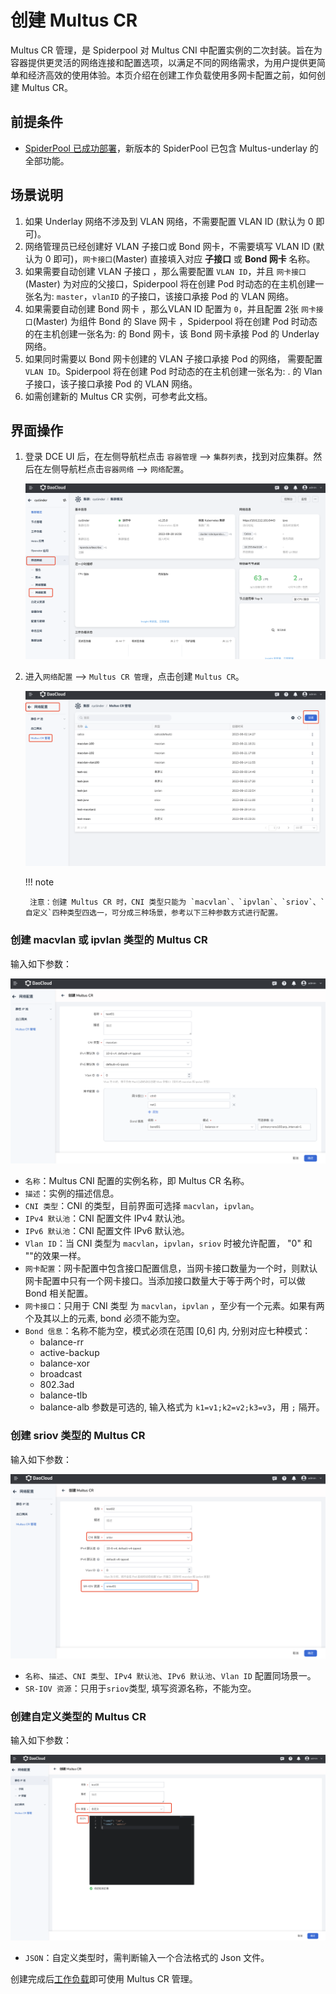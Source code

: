# 创建 Multus CR

 Multus CR 管理，是 Spiderpool 对 Multus CNI 中配置实例的二次封装。旨在为容器提供更灵活的网络连接和配置选项，以满足不同的网络需求，为用户提供更简单和经济高效的使用体验。本页介绍在创建工作负载使用多网卡配置之前，如何创建 Multus CR。

## 前提条件

- [SpiderPool 已成功部署](https://docs.daocloud.io/network/modules/spiderpool/install.html)，新版本的 SpiderPool 已包含 Multus-underlay 的全部功能。

## 场景说明

1. 如果 Underlay 网络不涉及到 VLAN 网络，不需要配置 VLAN ID  (默认为 0 即可)。
2. 网络管理员已经创建好 VLAN 子接口或 Bond 网卡，不需要填写 VLAN ID (默认为 0 即可)，`网卡接口`(Master) 直接填入对应 **子接口** 或  **Bond 网卡** 名称。
3. 如果需要自动创建 VLAN 子接口 ，那么需要配置 `VLAN ID`，并且 `网卡接口`(Master)  为对应的父接口，Spiderpool 将在创建 Pod 时动态的在主机创建一张名为: `master`，`vlanID` 的子接口，该接口承接 Pod 的 VLAN 网络。
4. 如果需要自动创建 Bond 网卡 ，那么VLAN ID 配置为 `0`，并且配置 2张 `网卡接口`(Master)  为组件 Bond 的 Slave 网卡 ，Spiderpool 将在创建 Pod 时动态的在主机创建一张名为: <name> 的 Bond 网卡，该 Bond 网卡承接 Pod 的 Underlay 网络。
5. 如果同时需要以 Bond 网卡创建的 VLAN 子接口承接 Pod 的网络， 需要配置 `VLAN ID`。Spiderpool 将在创建 Pod 时动态的在主机创建一张名为: <bondName>.<vlanID> 的 Vlan子接口，该子接口承接 Pod 的 VLAN 网络。
6. 如需创建新的 Multus CR 实例，可参考此文档。

## 界面操作

1. 登录 DCE UI 后，在左侧导航栏点击 `容器管理` —> `集群列表`，找到对应集群。然后在左侧导航栏点击`容器网络` —> `网络配置`。

    ![网络配置](../images/networkconfig01.png)

2. 进入`网络配置` —> `Multus CR 管理`，点击创建 `Multus CR`。

    ![Multus CR 管理](../images/networkconfig02.png)
  
    !!! note

        注意：创建 Multus CR 时，CNI 类型只能为 `macvlan`、`ipvlan`、`sriov`、`自定义`四种类型四选一，可分成三种场景，参考以下三种参数方式进行配置。

### 创建 macvlan 或 ipvlan 类型的 Multus CR

输入如下参数：

![创建multus cr](../images/networkconfig03.png)

- `名称`：Multus CNI 配置的实例名称，即 Multus CR 名称。
- `描述`：实例的描述信息。
- `CNI 类型`：CNI 的类型，目前界面可选择 `macvlan`，`ipvlan`。
- `IPv4 默认池`：CNI 配置文件 IPv4 默认池。
- `IPv6 默认池`：CNI 配置文件 IPv6 默认池。
- `Vlan ID`：当 CNI 类型为 `macvlan`，`ipvlan`，`sriov` 时被允许配置， "0" 和 ""的效果一样。
- `网卡配置`：网卡配置中包含接口配置信息，当网卡接口数量为一个时，则默认网卡配置中只有一个网卡接口。当添加接口数量大于等于两个时，可以做 Bond 相关配置。
- `网卡接口`：只用于 CNI 类型 为 `macvlan`，`ipvlan` ，至少有一个元素。如果有两个及其以上的元素, bond 必须不能为空。
- `Bond 信息`：名称不能为空，模式必须在范围 [0,6] 内, 分别对应七种模式：
    - balance-rr
    - active-backup
    - balance-xor
    - broadcast
    - 802.3ad
    - balance-tlb
    - balance-alb
参数是可选的, 输入格式为 `k1=v1;k2=v2;k3=v3`，用 `;` 隔开。

### 创建 sriov 类型的 Multus CR

输入如下参数：

![创建multus cr](../images/networkconfig04.png)

- `名称`、`描述`、`CNI 类型`、`IPv4 默认池`、`IPv6 默认池`、`Vlan ID` 配置同场景一。
- `SR-IOV 资源`：只用于`sriov`类型, 填写资源名称，不能为空。

### 创建自定义类型的 Multus CR

输入如下参数：

![创建multus cr](../images/networkconfig05.png)

- `JSON`：自定义类型时，需判断输入一个合法格式的 Json 文件。

创建完成后[工作负载](../modules/spiderpool/usage.md)即可使用 Multus CR 管理。
